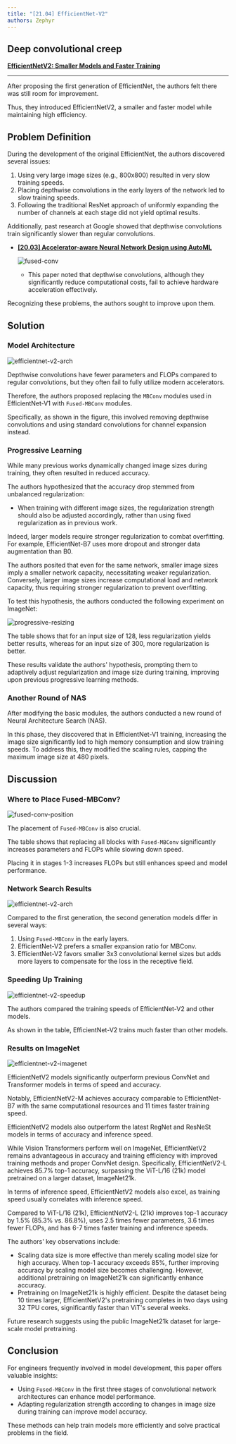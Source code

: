 ```yaml
---
title: "[21.04] EfficientNet-V2"
authors: Zephyr
---
```


## Deep convolutional creep

[**EfficientNetV2: Smaller Models and Faster Training**](https://arxiv.org/abs/2104.00298)

---

After proposing the first generation of EfficientNet, the authors felt there was still room for improvement.

Thus, they introduced EfficientNetV2, a smaller and faster model while maintaining high efficiency.

## Problem Definition

During the development of the original EfficientNet, the authors discovered several issues:

1. Using very large image sizes (e.g., 800x800) resulted in very slow training speeds.
2. Placing depthwise convolutions in the early layers of the network led to slow training speeds.
3. Following the traditional ResNet approach of uniformly expanding the number of channels at each stage did not yield optimal results.

Additionally, past research at Google showed that depthwise convolutions train significantly slower than regular convolutions.

- [**[20.03] Accelerator-aware Neural Network Design using AutoML**](https://arxiv.org/abs/2003.02838)

  ![fused-conv](./img/img2.jpg)

  - This paper noted that depthwise convolutions, although they significantly reduce computational costs, fail to achieve hardware acceleration effectively.

Recognizing these problems, the authors sought to improve upon them.

## Solution

### Model Architecture

![efficientnet-v2-arch](./img/img1.jpg)

Depthwise convolutions have fewer parameters and FLOPs compared to regular convolutions, but they often fail to fully utilize modern accelerators.

Therefore, the authors proposed replacing the `MBConv` modules used in EfficientNet-V1 with `Fused-MBConv` modules.

Specifically, as shown in the figure, this involved removing depthwise convolutions and using standard convolutions for channel expansion instead.

### Progressive Learning

While many previous works dynamically changed image sizes during training, they often resulted in reduced accuracy.

The authors hypothesized that the accuracy drop stemmed from unbalanced regularization:

- When training with different image sizes, the regularization strength should also be adjusted accordingly, rather than using fixed regularization as in previous work.

Indeed, larger models require stronger regularization to combat overfitting. For example, EfficientNet-B7 uses more dropout and stronger data augmentation than B0.

The authors posited that even for the same network, smaller image sizes imply a smaller network capacity, necessitating weaker regularization. Conversely, larger image sizes increase computational load and network capacity, thus requiring stronger regularization to prevent overfitting.

To test this hypothesis, the authors conducted the following experiment on ImageNet:

![progressive-resizing](./img/img7.jpg)

The table shows that for an input size of 128, less regularization yields better results, whereas for an input size of 300, more regularization is better.

These results validate the authors' hypothesis, prompting them to adaptively adjust regularization and image size during training, improving upon previous progressive learning methods.

### Another Round of NAS

After modifying the basic modules, the authors conducted a new round of Neural Architecture Search (NAS).

In this phase, they discovered that in EfficientNet-V1 training, increasing the image size significantly led to high memory consumption and slow training speeds. To address this, they modified the scaling rules, capping the maximum image size at 480 pixels.

## Discussion

### Where to Place Fused-MBConv?

![fused-conv-position](./img/img3.jpg)

The placement of `Fused-MBConv` is also crucial.

The table shows that replacing all blocks with `Fused-MBConv` significantly increases parameters and FLOPs while slowing down speed.

Placing it in stages 1-3 increases FLOPs but still enhances speed and model performance.

### Network Search Results

![efficientnet-v2-arch](./img/img4.jpg)

Compared to the first generation, the second generation models differ in several ways:

1. Using `Fused-MBConv` in the early layers.
2. EfficientNet-V2 prefers a smaller expansion ratio for MBConv.
3. EfficientNet-V2 favors smaller 3x3 convolutional kernel sizes but adds more layers to compensate for the loss in the receptive field.

### Speeding Up Training

![efficientnet-v2-speedup](./img/img5.jpg)

The authors compared the training speeds of EfficientNet-V2 and other models.

As shown in the table, EfficientNet-V2 trains much faster than other models.

### Results on ImageNet

![efficientnet-v2-imagenet](./img/img6.jpg)

EfficientNetV2 models significantly outperform previous ConvNet and Transformer models in terms of speed and accuracy.

Notably, EfficientNetV2-M achieves accuracy comparable to EfficientNet-B7 with the same computational resources and 11 times faster training speed.

EfficientNetV2 models also outperform the latest RegNet and ResNeSt models in terms of accuracy and inference speed.

While Vision Transformers perform well on ImageNet, EfficientNetV2 remains advantageous in accuracy and training efficiency with improved training methods and proper ConvNet design. Specifically, EfficientNetV2-L achieves 85.7% top-1 accuracy, surpassing the ViT-L/16 (21k) model pretrained on a larger dataset, ImageNet21k.

In terms of inference speed, EfficientNetV2 models also excel, as training speed usually correlates with inference speed.

Compared to ViT-L/16 (21k), EfficientNetV2-L (21k) improves top-1 accuracy by 1.5% (85.3% vs. 86.8%), uses 2.5 times fewer parameters, 3.6 times fewer FLOPs, and has 6-7 times faster training and inference speeds.

The authors' key observations include:

- Scaling data size is more effective than merely scaling model size for high accuracy. When top-1 accuracy exceeds 85%, further improving accuracy by scaling model size becomes challenging. However, additional pretraining on ImageNet21k can significantly enhance accuracy.
- Pretraining on ImageNet21k is highly efficient. Despite the dataset being 10 times larger, EfficientNetV2's pretraining completes in two days using 32 TPU cores, significantly faster than ViT's several weeks.

Future research suggests using the public ImageNet21k dataset for large-scale model pretraining.

## Conclusion

For engineers frequently involved in model development, this paper offers valuable insights:

- Using `Fused-MBConv` in the first three stages of convolutional network architectures can enhance model performance.
- Adapting regularization strength according to changes in image size during training can improve model accuracy.

These methods can help train models more efficiently and solve practical problems in the field.
